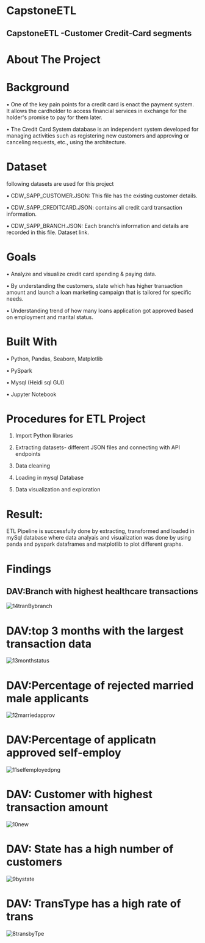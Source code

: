 # CapstoneETL

## CapstoneETL -Customer Credit-Card segments
# About The Project
# Background
•	One of the key pain points for a credit card is enact the payment system. It allows the cardholder to access financial services in exchange for the holder's promise to pay for them later.

•	The Credit Card System database is an independent system developed for managing activities such as registering new customers and approving or canceling requests, etc., using the architecture.
# Dataset
following datasets are used for this project

•	CDW_SAPP_CUSTOMER.JSON: This file has the existing customer details.

•	CDW_SAPP_CREDITCARD.JSON: contains all credit card transaction information.

•	CDW_SAPP_BRANCH.JSON: Each branch’s information and details are recorded in this file. 
 Dataset link.


# Goals
•	Analyze and visualize credit card spending & paying data.

•	By understanding the customers, state which has higher transaction amount and launch a loan marketing campaign that is tailored for specific needs.

•	Understanding trend of how many loans application got approved based on employment and marital status. 
# Built With
•	Python, Pandas,  Seaborn, Matplotlib

•	PySpark 

•	Mysql (Heidi sql GUI)

•	Jupyter Notebook

# Procedures for ETL Project
1.	Import Python libraries 

2.	Extracting datasets- different JSON files and connecting with API endpoints

3.	Data cleaning

4.	Loading in mysql Database

5.	Data visualization and exploration

# Result: 
ETL Pipeline is successfully done by extracting, transformed and loaded in mySql database where data analyais and visualization was done by using panda and pyspark dataframes and matplotlib to plot different graphs.

# Findings
##  DAV:Branch with highest healthcare transactions
![14tranBybranch](https://user-images.githubusercontent.com/118309716/221956537-91b40300-e049-41ed-955e-0279735added.png)

#  DAV:top 3 months with the largest transaction data
![13monthstatus](https://user-images.githubusercontent.com/118309716/221956589-42684b09-d042-4313-918e-4b3d7ae3446d.png)

#  DAV:Percentage of rejected married male applicants
![12marriedapprov](https://user-images.githubusercontent.com/118309716/221957689-86f57437-0a2d-4834-af09-9cd098853ffe.png)

#  DAV:Percentage of applicatn approved  self-employ
![11selfemployedpng](https://user-images.githubusercontent.com/118309716/221956645-8b449c0a-4374-49f5-b57d-537249ee345c.png)
# DAV: Customer with highest transaction amount
![10new](https://user-images.githubusercontent.com/118309716/221956693-6a092e00-5934-46c8-b95a-5d4cb402d54c.png)
# DAV: State has a high number of customers
![9bystate](https://user-images.githubusercontent.com/118309716/221956748-d2575f45-396f-4a18-80db-d95be8f6656d.png)

# DAV: TransType has a high rate of trans
![8transbyTpe](https://user-images.githubusercontent.com/118309716/221957568-51df279e-db89-4772-a1b6-e3f44ec12836.png)













